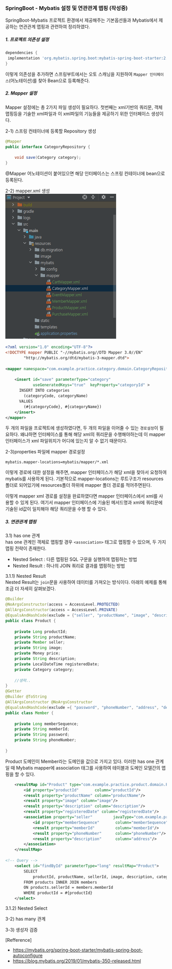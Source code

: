 ### SpringBoot - Mybatis 설정 및 연관관계 맵핑 (작성중)
SpringBoot-Mybatis 프로젝트 환경에서 제공해주는 기본옵션들과 
Mybatis에서 제공하는 연관관계 맵핑과 관련하여 정리하였다. 

##### 1. 프로젝트 의존성 설정 

~~~gradle
dependencies {
 implementation 'org.mybatis.spring.boot:mybatis-spring-boot-starter:2.1.4'
}
~~~
이렇게 의존성을 추가하면 스프링부트에서는 오토 스캐닝을 지원하여 `Mapper 인터페이스`(어노테이션)를 찾아
Bean으로 등록해준다. 
 
##### 2. Mapper 설정

Mapper 설정에는 총 2가지 파일 생성이 필요하다. 첫번째는 xml기반의 쿼리문, 객체 맵핑등을 기술한 xml파일과 이 xml파일의 기능들을
제공하기 위한 인터페이스 생성이다. 

2-1) 스프링 컨테이너에 등록할 Repository 생성
~~~java
@Mapper
public interface CategoryRepository {

    void save(Category category);
}
~~~
@Mapper 어노테이션이 붙어있으면 해당 인터페이스는 스프링 컨테이너에 bean으로 등록된다.

2-2) mapper.xml 생성   
![프로젝트구조](./img/프로젝트구조.png)
~~~xml
<?xml version="1.0" encoding="UTF-8"?>
<!DOCTYPE mapper PUBLIC "-//mybatis.org//DTD Mapper 3.0//EN"
        "http://mybatis.org/dtd/mybatis-3-mapper.dtd">

<mapper namespace="com.example.practice.category.domain.CategoryRepository">

    <insert id="save" parameterType="category"
            useGeneratedKeys="true"  keyProperty="categoryId" >
      INSERT INTO categories
        (categoryCode, categoryName)
      VALUES
        (#{categoryCode}, #{categoryName})
    </insert>
</mapper>
~~~
두 개의 파일을 프로젝트에 생성하였다면, 두 개의 파일을 이어줄 수 있는 `경로설정`이 필요하다. 왜냐하면
인터페이스를 통해 해당 xml의 쿼리문을 수행해야하는데 이 mapper 인터페이스가 xml 파일위치가 어디에 있는지 알 수 없기 
때문이다.   

2-3)properties 파일에 mapper 경로설정
~~~properties
mybatis.mapper-locations=mybatis/mapper/*.xml
~~~
이렇게 경로에 대한 설정을 해주면, mapper 인터페이스가 해당 xml을 찾아서 요청하여 mybatis를 사용하게 된다.
기본적으로 mapper-locations는 루트구조가 resources폴더로 되어있기에 resources폴더 하위에 mapper 폴더 경로를 적어주면된다.

이렇게 mapper xml 경로를 설정을 완료하였다면 mapper 인터페이스에서 xml를 사용할 수 있게 된다. 여기서 mapper 인터페이스에
기술된 메서드명과 xml에 쿼리문에 기술된 id값이 일치해야 해당 쿼리문을 수행 할 수 있다.


##### 3. 연관관계 맵핑

3.1) has one 관계   
has one 관계인 객체로 맵핑할 경우 `<association>` 태그로 맵핑할 수 있으며, 두 가지 맵핑 전략이 존재한다.  

- Nested Select : 다른 맵핑된 SQL 구문을 실행하여 맵핑하는 방법
- Nested Result : 하나의 JOIN 쿼리로 결과를 맵핑하는 방법

3.1.1) Nested Result  
Nested Result는 `join`문을 사용하여 데이터를 가져오는 방식이다. 아래의 예제를 통해 조금 더 자세히 살펴보겠다.
~~~java
@Builder
@NoArgsConstructor(access = AccessLevel.PROTECTED)
@AllArgsConstructor(access = AccessLevel.PRIVATE)
@EqualsAndHashCode(exclude = {"seller", "productName", "image", "description", "registeredDate", "price", "category"})
public class Product {
	
	private Long productId;
	private String productName;
	private Member seller;
	private String image;
	private Money price;
	private String description;
	private LocalDateTime registeredDate;
	private Category category;
    
    //생략.. 
}
@Getter
@Builder @ToString
@AllArgsConstructor @NoArgsConstructor
@EqualsAndHashCode(exclude ={ "password", "phoneNumber", "address", "detailAddress", "zipCode"})
public class Member {

    private Long memberSequence;
    private String memberId;
    private String password;
    private String phoneNumber;

}
~~~
Product 도메인이 Member라는 도메인을 값으로 가지고 있다. 이러한 has one 관계일 때 Mybatis mapper에 association 태그를 사용하여
테이블과 도메인 모델간의 맵핑을 할 수 있다. 

~~~xml
    <resultMap id="Product" type="com.example.practice.product.domain.Product">
        <id property="productId"       column="productId"/>
        <result property="productName" column="productName"/>
        <result property="image" column="image"/>
        <result property="description" column="description"/>
        <result property="registeredDate" column="registeredDate"/>
        <association property="seller"         javaType="com.example.practice.member.domain.Member">
            <id property="memberSequence"       column="memberSequence"/>
            <result property="memberId"         column="memberId"/>
            <result property="phoneNumber"      column="phoneNumber"/>
            <result property="description"      column="address"/>
        </association>
    </resultMap>

<!-- Query --> 
    <select id="findById" parameterType="long" resultMap="Product">
        SELECT
            productId, productName, sellerId, image, description, categoryId
        FROM products INNER JOIN members
        ON products.sellerId = members.memberId
        WHERE productId = #{productId}
    </select>
~~~

3.1.2) Nested Select



3-2) has many 관계

3-3) 생성자 검증 


[Refference]
- https://mybatis.org/spring-boot-starter/mybatis-spring-boot-autoconfigure
- https://blog.mybatis.org/2019/01/mybatis-350-released.html
